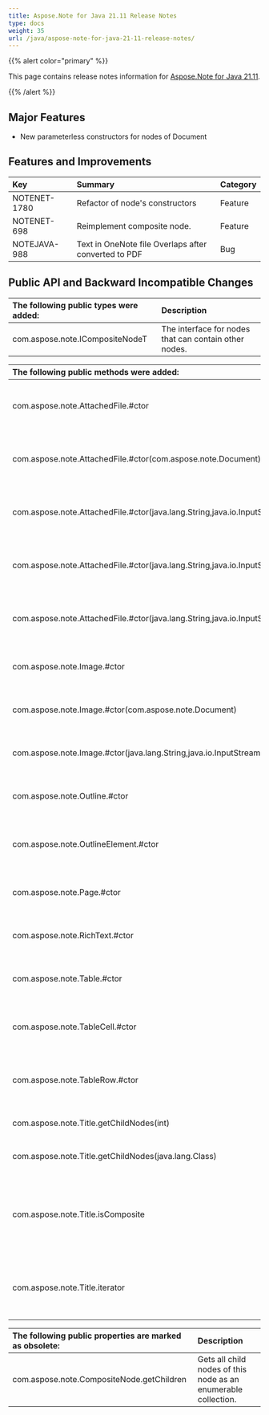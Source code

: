 ```yaml
---
title: Aspose.Note for Java 21.11 Release Notes
type: docs
weight: 35
url: /java/aspose-note-for-java-21-11-release-notes/
---
```


{{% alert color="primary" %}} 

This page contains release notes information for [Aspose.Note for Java 21.11](https://downloads.aspose.com/note/java/new-releases/aspose.note-for-java-21.11/).

{{% /alert %}} 
## **Major Features**
- New parameterless constructors for nodes of Document

## **Features and Improvements**

|**Key**|**Summary**|**Category**|
| :- | :- | :- |
|NOTENET-1780|Refactor of node's constructors|Feature|
|NOTENET-698|Reimplement composite node.|Feature|
|NOTEJAVA-988|Text in OneNote file Overlaps after converted to PDF|Bug|

## **Public API and Backward Incompatible Changes**

|**The following public types were added:**|**Description**|
| :- | :- |
|com.aspose.note.ICompositeNodeT|The interface for nodes that can contain other nodes.|

|**The following public methods were added:**|**Description**|
| :- | :- |
|com.aspose.note.AttachedFile.#ctor|Initializes a new instance of the AttachedFile class.|
|com.aspose.note.AttachedFile.#ctor(com.aspose.note.Document)|Initializes a new instance of the AttachedFile class.|
|com.aspose.note.AttachedFile.#ctor(java.lang.String,java.io.InputStream)|Initializes a new instance of the AttachedFile class.|
|com.aspose.note.AttachedFile.#ctor(java.lang.String,java.io.InputStream,com.aspose.note.system.drawing.ImageFormat)|Initializes a new instance of the AttachedFile class.|
|com.aspose.note.AttachedFile.#ctor(java.lang.String,java.io.InputStream,java.io.InputStream,com.aspose.note.system.drawing.ImageFormat)|Initializes a new instance of the AttachedFile class.|
|com.aspose.note.Image.#ctor|Initializes a new instance of the Image class.|
|com.aspose.note.Image.#ctor(com.aspose.note.Document)|Initializes a new instance of the Image class.|
|com.aspose.note.Image.#ctor(java.lang.String,java.io.InputStream)|Initializes a new instance of the Image class.|
|com.aspose.note.Outline.#ctor|Initializes a new instance of the Outline class.|
|com.aspose.note.OutlineElement.#ctor|Initializes a new instance of the OutlineElement class.|
|com.aspose.note.Page.#ctor|Initializes a new instance of the Page class.|
|com.aspose.note.RichText.#ctor|Initializes a new instance of the RichText class.|
|com.aspose.note.Table.#ctor|Initializes a new instance of the Table class.|
|com.aspose.note.TableCell.#ctor|Initializes a new instance of the TableCell class.|
|com.aspose.note.TableRow.#ctor|Initializes a new instance of the TableRow class.|
|com.aspose.note.Title.getChildNodes(int)|Get all child nodes by node type.|
|com.aspose.note.Title.getChildNodes(java.lang.Class)|Get all child nodes by the node type.|
|com.aspose.note.Title.isComposite|Gets a value indicating whether this node is composite. If true the node can have child nodes.|
|com.aspose.note.Title.iterator|Returns an enumerator that iterates through child nodes of the Title.|

|**The following public properties are marked as obsolete:**|**Description**|
| :- | :- |
|com.aspose.note.CompositeNode.getChildren|Gets all child nodes of this node as an enumerable collection.|

